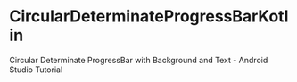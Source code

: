 # CircularDeterminateProgressBarKotlin
Circular Determinate ProgressBar with Background and Text - Android Studio Tutorial